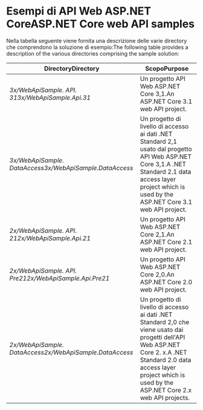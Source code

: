 # <a name="aspnet-core-web-api-samples"></a><span data-ttu-id="7690c-101">Esempi di API Web ASP.NET Core</span><span class="sxs-lookup"><span data-stu-id="7690c-101">ASP.NET Core web API samples</span></span>

<span data-ttu-id="7690c-102">Nella tabella seguente viene fornita una descrizione delle varie directory che comprendono la soluzione di esempio:</span><span class="sxs-lookup"><span data-stu-id="7690c-102">The following table provides a description of the various directories comprising the sample solution:</span></span>

| <span data-ttu-id="7690c-103">Directory</span><span class="sxs-lookup"><span data-stu-id="7690c-103">Directory</span></span>                   | <span data-ttu-id="7690c-104">Scopo</span><span class="sxs-lookup"><span data-stu-id="7690c-104">Purpose</span></span> |
|-----------------------------|------------------------------------------------------------|
| <span data-ttu-id="7690c-105">*3x/WebApiSample. API. 31*</span><span class="sxs-lookup"><span data-stu-id="7690c-105">*3x/WebApiSample.Api.31*</span></span>    | <span data-ttu-id="7690c-106">Un progetto API Web ASP.NET Core 3,1.</span><span class="sxs-lookup"><span data-stu-id="7690c-106">An ASP.NET Core 3.1 web API project.</span></span>                       |
| <span data-ttu-id="7690c-107">*3x/WebApiSample. DataAccess*</span><span class="sxs-lookup"><span data-stu-id="7690c-107">*3x/WebApiSample.DataAccess*</span></span>| <span data-ttu-id="7690c-108">Un progetto di livello di accesso ai dati .NET Standard 2,1 usato dal progetto API Web ASP.NET Core 3,1.</span><span class="sxs-lookup"><span data-stu-id="7690c-108">A .NET Standard 2.1 data access layer project which is used by the ASP.NET Core 3.1 web API project.</span></span>|
| <span data-ttu-id="7690c-109">*2x/WebApiSample. API. 21*</span><span class="sxs-lookup"><span data-stu-id="7690c-109">*2x/WebApiSample.Api.21*</span></span>    | <span data-ttu-id="7690c-110">Un progetto API Web ASP.NET Core 2,1.</span><span class="sxs-lookup"><span data-stu-id="7690c-110">An ASP.NET Core 2.1 web API project.</span></span>                         |
| <span data-ttu-id="7690c-111">*2x/WebApiSample. API. Pre21*</span><span class="sxs-lookup"><span data-stu-id="7690c-111">*2x/WebApiSample.Api.Pre21*</span></span> | <span data-ttu-id="7690c-112">Un progetto API Web ASP.NET Core 2,0.</span><span class="sxs-lookup"><span data-stu-id="7690c-112">An ASP.NET Core 2.0 web API project.</span></span>                         |
| <span data-ttu-id="7690c-113">*2x/WebApiSample. DataAccess*</span><span class="sxs-lookup"><span data-stu-id="7690c-113">*2x/WebApiSample.DataAccess*</span></span>| <span data-ttu-id="7690c-114">Un progetto di livello di accesso ai dati .NET Standard 2,0 che viene usato dai progetti dell'API Web ASP.NET Core 2. x.</span><span class="sxs-lookup"><span data-stu-id="7690c-114">A .NET Standard 2.0 data access layer project which is used by the ASP.NET Core 2.x web API projects.</span></span>|
